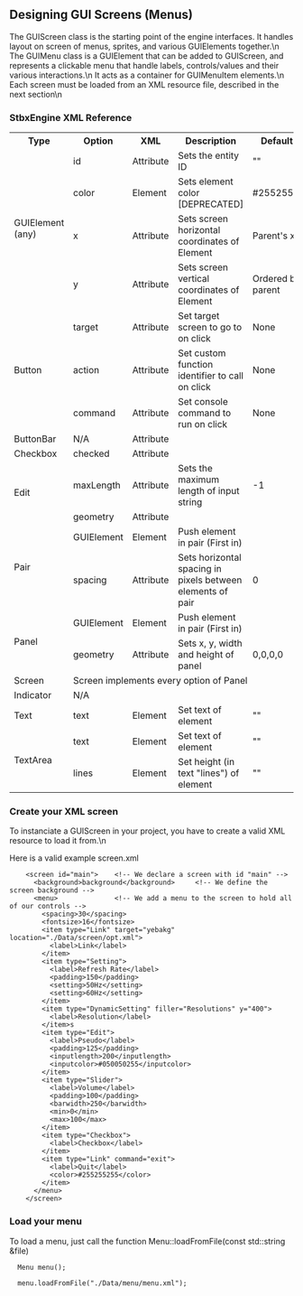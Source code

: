 ## Designing GUI Screens (Menus) ##

The GUIScreen class is the starting point of the engine interfaces. It handles layout on screen of menus, sprites, and various GUIElements together.\n
The GUIMenu class is a GUIElement that can be added to GUIScreen, and represents a clickable menu that handle labels, controls/values and their various interactions.\n
It acts as a container for GUIMenuItem elements.\n
Each screen must be loaded from an XML resource file, described in the next section\n

### StbxEngine XML Reference

<table>
  <tr>
    <th colspan="2">Type</th><th>Option</th><th>XML</th><th>Description</th><th>Default Value</th><th>Accepted Value</th>
  </tr>
  <tr>
    <td colspan="2" rowspan="4">GUIElement (any)</td>
    <td>id</td><td>Attribute</td><td>Sets the entity ID</td><td>""</td><td>Any String</td>
  </tr>
  <tr><td>color</td><td>Element</td><td>Sets element color [DEPRECATED]</td><td>#255255255255</td><td>#RRRGGGBBBAAA</td></tr>
  <tr><td>x</td><td>Attribute</td><td>Sets screen horizontal coordinates of Element</td><td>Parent's x value</td><td>Integer</td></tr>
  <tr><td>y</td><td>Attribute</td><td>Sets screen vertical coordinates of Element</td><td>Ordered by parent</td><td>Integer</td></tr>
  <tr>
    <td colspan="2" rowspan="3">Button</td>
    <td>target</td><td>Attribute</td><td>Set target screen to go to on click</td><td>None</td><td>String (Screen ID)</td>
  </tr>
  <tr><td>action</td><td>Attribute</td><td>Set custom function identifier to call on click</td><td>None</td><td>String (Functor ID)</td></tr>
  <tr><td>command</td><td>Attribute</td><td>Set console command to run on click</td><td>None</td><td>String (Command)</td></tr>
  <tr>
    <td colspan="2" rowspan="1">ButtonBar</td>
    <td>N/A</td><td>Attribute</td><td></td><td></td><td></td>
  </tr>
  <tr>
    <td colspan="2" rowspan="1">Checkbox</td>
    <td>checked</td><td>Attribute</td><td></td><td></td><td></td>
  </tr>
  <tr>
    <td colspan="2" rowspan="2">Edit</td>
    <td>maxLength</td><td>Attribute</td><td>Sets the maximum length of input string</td><td>-1</td><td>Integer (-1 for none)</td>
  </tr>
  <tr><td>geometry</td><td>Attribute</td><td></td><td></td><td></td></tr>
  <tr>
    <td colspan="2" rowspan="2">Pair</td>
    <td>GUIElement</td><td>Element</td><td>Push element in pair (First in)</td><td></td><td>GUIElement (any)</td>
  </tr>
  <tr><td>spacing</td><td>Attribute</td><td>Sets horizontal spacing in pixels between elements of pair</td><td>0</td><td>Integer</td></tr>
  <tr>
    <td colspan="2" rowspan="2">Panel</td>
    <td>GUIElement</td><td>Element</td><td>Push element in pair (First in)</td><td></td><td>GUIElement (any)</td>
  </tr>
  <tr><td>geometry</td><td>Attribute</td><td>Sets x, y, width and height of panel</td><td>0,0,0,0</td><td>X,Y,WIDTH,HEIGHT (Integer)</td></tr>
  <tr>
    <td colspan="2" rowspan="1">Screen</td>
    <td colspan="5">Screen implements every option of Panel</td>
  </tr>
  <tr>
    <td colspan="2" rowspan="1">Indicator</td>
    <td>N/A</td><td></td><td></td><td></td><td></td>
  </tr>
  <tr>
    <td colspan="2" rowspan="1">Text</td>
    <td>text</td><td>Element</td><td>Set text of element</td><td>""</td><td>String</td>
  </tr>
  <tr>
    <td colspan="2" rowspan="2">TextArea</td>
    <td>text</td><td>Element</td><td>Set text of element</td><td>""</td><td>String</td>
  </tr>
  <tr><td>lines</td><td>Element</td><td>Set height (in text "lines") of element</td><td>""</td><td>String</td></tr>
</table>

### Create your XML screen

To instanciate a GUIScreen in your project, you have to create a valid XML resource to load it from.\n

Here is a valid example screen.xml

        <screen id="main">    <!-- We declare a screen with id "main" -->
          <background>background</background>     <!-- We define the screen background -->
          <menu>              <!-- We add a menu to the screen to hold all of our controls -->
            <spacing>30</spacing>
            <fontsize>16</fontsize>
            <item type="Link" target="yebakg" location="./Data/screen/opt.xml">
              <label>Link</label>
            </item>
            <item type="Setting">
              <label>Refresh Rate</label>
              <padding>150</padding>
              <setting>50Hz</setting>
              <setting>60Hz</setting>
            </item>
            <item type="DynamicSetting" filler="Resolutions" y="400">
              <label>Resolution</label>
            </item>s
            <item type="Edit">
              <label>Pseudo</label>
              <padding>125</padding>
              <inputlength>200</inputlength>
              <inputcolor>#050050255</inputcolor>
            </item>
            <item type="Slider">
              <label>Volume</label>
              <padding>100</padding>
              <barwidth>250</barwidth>
              <min>0</min>
              <max>100</max>
            </item>
            <item type="Checkbox">
              <label>Checkbox</label>
            </item>
            <item type="Link" command="exit">
              <label>Quit</label>
              <color>#255255255</color>
            </item>
          </menu>
        </screen>

### Load your menu

To load a menu, just call the function Menu::loadFromFile(const std::string &file)

      Menu menu();

      menu.loadFromFile("./Data/menu/menu.xml");
